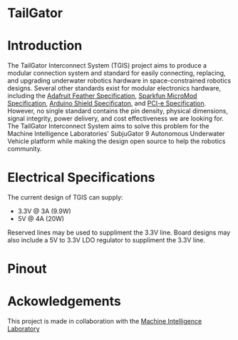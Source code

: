 # TailGator

# Introduction

The TailGator Interconnect System (TGIS) project aims to produce a modular connection system and standard for easily connecting, replacing, and upgrading underwater robotics hardware in space-constrained robotics designs. 
Several other standards exist for modular electronics hardware, including the [Adafruit Feather Specification](https://learn.adafruit.com/adafruit-feather/feather-specification), [Sparkfun MicroMod Specification](https://www.sparkfun.com/micromod), [Arduino Shield Specificaton](https://learn.sparkfun.com/tutorials/arduino-shields-v2), and [PCI-e Specification](https://pcisig.com/). However, no single standard contains the pin density, physical dimensions, signal integrity, power delivery, and cost effectiveness we are looking for. The TailGator Interconnect System aims to solve this problem for the Machine Intelligence Laboratories' SubjuGator 9 Autonomous Underwater Vehicle platform while making the design open source to help the robotics community.

# Electrical Specifications

The current design of TGIS can supply:
- 3.3V @ 3A (9.9W)
- 5V @ 4A (20W)

Reserved lines may be used to suppliment the 3.3V line. Board designs may also include a 5V to 3.3V LDO regulator to suppliment the 3.3V line.

# Pinout

# Ackowledgements

This project is made in collaboration with the [Machine Intelligence Laboratory](https://mil.ufl.edu/)
